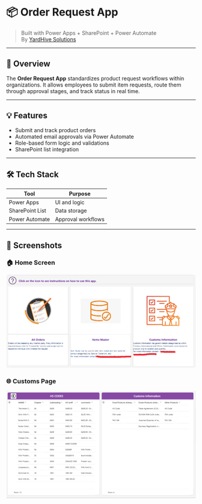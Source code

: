 # 📦 Order Request App

> Built with Power Apps + SharePoint + Power Automate  
> By [YardHive Solutions](https://www.linkedin.com/company/yardhive-solutions)

---

## 📌 Overview

The **Order Request App** standardizes product request workflows within organizations. It allows employees to submit item requests, route them through approval stages, and track status in real time.

---

## 💡 Features

- Submit and track product orders
- Automated email approvals via Power Automate
- Role-based form logic and validations
- SharePoint list integration

---

## 🛠️ Tech Stack

| Tool            | Purpose                  |
|-----------------|--------------------------|
| Power Apps      | UI and logic             |
| SharePoint List | Data storage             |
| Power Automate  | Approval workflows       |

---

## 📸 Screenshots

### 🏠 Home Screen
![PRF Home](PRF%20Home%20screen.png)

### 🌐 Customs Page
![Customs Page](Customs%20Page.png)
